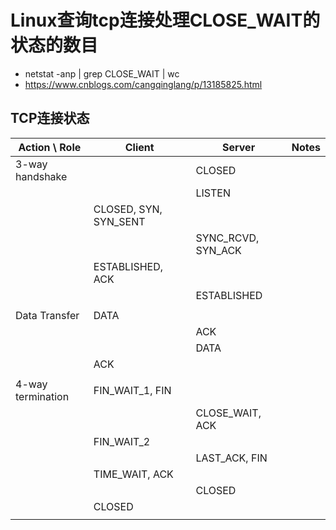 # Linux查询tcp连接处理CLOSE_WAIT的状态的数目
- netstat -anp | grep CLOSE_WAIT | wc
- https://www.cnblogs.com/cangqinglang/p/13185825.html

## TCP连接状态
| Action \ Role     | Client                | Server             | Notes |
|-------------------|-----------------------|--------------------|-------|
| 3-way handshake   |                       | CLOSED             |       |
|                   |                       | LISTEN             |       |
|                   | CLOSED, SYN, SYN_SENT |                    |       |
|                   |                       | SYNC_RCVD, SYN_ACK |       |
|                   | ESTABLISHED, ACK      |                    |       |
|                   |                       | ESTABLISHED        |       |
|                   |                       |                    |       |
| Data Transfer     | DATA                  |                    |       |
|                   |                       | ACK                |       |
|                   |                       | DATA               |       |
|                   | ACK                   |                    |       |
|                   |                       |                    |       |
| 4-way termination | FIN_WAIT_1, FIN       |                    |       |
|                   |                       | CLOSE_WAIT, ACK    |       |
|                   | FIN_WAIT_2            |                    |       |
|                   |                       | LAST_ACK, FIN      |       |
|                   | TIME_WAIT, ACK        |                    |       |
|                   |                       | CLOSED             |       |
|                   | CLOSED                |                    |       |
|                   |                       |                    |       |
